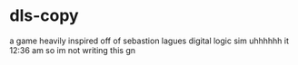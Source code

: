# dls-copy
a game heavily inspired off of sebastion lagues digital logic sim
uhhhhhh it 12:36 am so im not writing this gn
